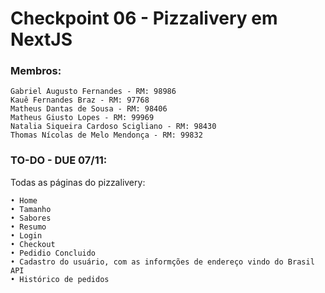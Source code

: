 # Checkpoint 06 - Pizzalivery em NextJS

### Membros:

	Gabriel Augusto Fernandes - RM: 98986		
	Kauê Fernandes Braz - RM: 97768		
	Matheus Dantas de Sousa - RM: 98406		
	Matheus Giusto Lopes - RM: 99969		
 	Natalia Siqueira Cardoso Scigliano - RM: 98430
	Thomas Nícolas de Melo Mendonça - RM: 99832		

### TO-DO - DUE 07/11:
Todas as páginas do pizzalivery: 

    • Home
    • Tamanho
    • Sabores
    • Resumo
    • Login
    • Checkout
    • Pedidio Concluido
    • Cadastro do usuário, com as informções de endereço vindo do Brasil API
    • Histórico de pedidos
